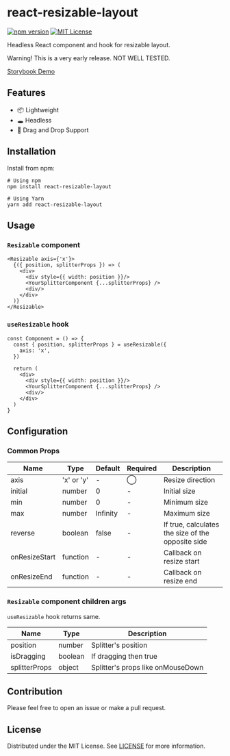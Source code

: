 # react-resizable-layout

[![npm version](https://badge.fury.io/js/react-resizable-layout.svg)](http://badge.fury.io/js/react-resizable-layout)
[![MIT License](http://img.shields.io/badge/license-MIT-blue.svg?style=flat)](LICENSE)

Headless React component and hook for resizable layout.

Warning! 
This is a very early release.
NOT WELL TESTED.

[Storybook Demo](https://ryosogawa.github.io/react-resizable-layout/)

## Features

- 📦 Lightweight
- 🕳 Headless
- 🤏 Drag and Drop Support

## Installation

Install from npm:

```
# Using npm
npm install react-resizable-layout

# Using Yarn
yarn add react-resizable-layout
```

## Usage

### `Resizable` component

```tsx
<Resizable axis={'x'}>
  {({ position, splitterProps }) => (
    <div>
      <div style={{ width: position }}/>
      <YourSplitterComponent {...splitterProps} />
      <div/>
    </div>
  )}
</Resizable>
```

### `useResizable` hook

```tsx
const Component = () => {
  const { position, splitterProps } = useResizable({
    axis: 'x',
  })

  return (
    <div>
      <div style={{ width: position }}/>
      <YourSplitterComponent {...splitterProps} />
      <div/>
    </div>
  )
}
```

## Configuration

### Common Props

| Name          | Type       | Default  | Required   | Description                                       |
|---------------|------------|----------|------------|---------------------------------------------------|
| axis          | 'x' or 'y' | -        | ◯          | Resize direction                                  |
| initial       | number     | 0        | -          | Initial size                                      |
| min           | number     | 0        | -          | Minimum size                                      |
| max           | number     | Infinity | -          | Maximum size                                      |
| reverse       | boolean    | false    | -          | If true, calculates the size of the opposite side |
| onResizeStart | function   | -        | -          | Callback on resize start                          |
| onResizeEnd   | function   | -        | -          | Callback on resize end                            |

### `Resizable` component children args

`useResizable` hook returns same.

| Name          | Type    | Description                       |
|---------------|---------|-----------------------------------|
| position      | number  | Splitter's position               |
| isDragging    | boolean | If dragging then true             |
| splitterProps | object  | Splitter's props like onMouseDown |

## Contribution

Please feel free to open an issue or make a pull request.

## License

Distributed under the MIT License. See [LICENSE](./LICENSE) for more information.
